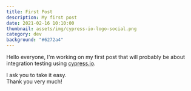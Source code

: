 ```yaml
---
title: First Post
description: My first post
date: 2021-02-16 10:10:00
thumbnail: assets/img/cypress-io-logo-social.png
category: dev
background: "#6272a4"
---
```

Hello everyone, I'm working on my first post that will probably be about integration testing using <a href="https://www.cypress.io/" target="_blank">cypress.io</a>.

I ask you to take it easy.\
Thank you very much!